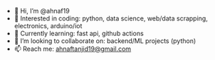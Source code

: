 - 👋 Hi, I’m @ahnaf19
- 👀 Interested in coding: python, data science, web/data scrapping, electronics, arduino/iot
- 🌱 Currently learning: fast api, github actions
- 💞️ I’m looking to collaborate on: backend/ML projects (python)
- 📫 Reach me: ahnaftanjid19@gmail.com 

<!---
Ahnaf19/Ahnaf19 is a ✨ special ✨ repository because its `README.md` (this file) appears on your GitHub profile.
You can click the Preview link to take a look at your changes.
--->
